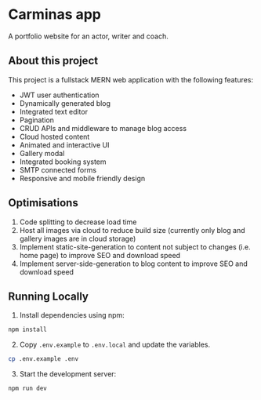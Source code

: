 # Carminas app

A portfolio website for an actor, writer and coach.

## About this project

This project is a fullstack MERN web application with the following features: 

- JWT user authentication
- Dynamically generated blog
- Integrated text editor
- Pagination
- CRUD APIs and middleware to manage blog access
- Cloud hosted content
- Animated and interactive UI
- Gallery modal
- Integrated booking system
- SMTP connected forms
- Responsive and mobile friendly design

## Optimisations

1. Code splitting to decrease load time
2. Host all images via cloud to reduce build size (currently only blog and gallery images are in cloud storage)
3. Implement static-site-generation to content not subject to changes (i.e. home page) to improve SEO and download speed
4. Implement server-side-generation to blog content to improve SEO and download speed

## Running Locally

1. Install dependencies using npm:

```sh
npm install
```

2. Copy `.env.example` to `.env.local` and update the variables.

```sh
cp .env.example .env
```

3. Start the development server:

```sh
npm run dev
```